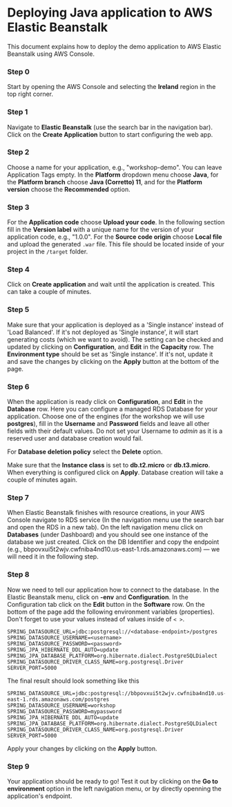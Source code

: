 # Deploying Java application to AWS Elastic Beanstalk

This document explains how to deploy the demo application to AWS Elastic Beanstalk using AWS Console.

### Step 0
Start by opening the AWS Console and selecting the **Ireland** region in the top right corner.

### Step 1

Navigate to **Elastic Beanstalk** (use the search bar in the navigation bar). Click on the **Create Application** button to start configuring the web app.

### Step 2

Choose a name for your application, e.g., "workshop-demo". You can leave Application Tags empty. In the **Platform** dropdown menu choose **Java**, for the **Platform branch** choose **Java (Corretto) 11**, and for the **Platform version** choose the **Recommended** option.

### Step 3

For the **Application code** choose **Upload your code**. In the following section fill in the **Version label** with a unique name for the version of your application code, e.g., "1.0.0". For the **Source code origin** choose **Local file** and upload the generated `.war` file. This file should be located inside of your project in the `/target` folder.

### Step 4

Click on **Create application** and wait until the application is created. This can take a couple of minutes.

### Step 5

Make sure that your application is deployed as a 'Single instance' instead of 'Load Balanced'. If it's not deployed as 'Single instance', it will start generating costs (which we want to avoid). The setting can be checked and updated by clicking on **Configuration**, and **Edit** in the **Capacity** row. The **Environment type** should be set as 'Single instance'. If it's not, update it and save the changes by clicking on the **Apply** button at the bottom of the page.

### Step 6

When the application is ready click on **Configuration**, and **Edit** in the **Database** row. Here you can configure a managed RDS Database for your application.
Choose one of the engines (for the workshop we will use **postgres**), fill in the **Username** and **Password** fields and leave all other fields with their
default values. Do not set your Username to _admin_ as it is a reserved user and database creation would fail.

For **Database deletion policy** select the **Delete** option.

Make sure that the **Instance class** is set to **db.t2.micro** or **db.t3.micro**. When everything is configured click on **Apply**. Database creation will take a couple of minutes again.

### Step 7

When Elastic Beanstalk finishes with resource creations, in your AWS Console navigate to RDS service (In the navigation menu use the search bar and open the RDS in a new tab). On the left navigation menu click on **Databases** (under Dashboard) and you should see one instance of the database we just created. Click on the DB Identifier and copy the endpoint (e.g., bbpovxui5t2wjv.cwfniba4nd10.us-east-1.rds.amazonaws.com) — we will need it in the following step.

### Step 8

Now we need to tell our application how to connect to the database. In the Elastic Beanstalk menu, click on **<your-application>-env** and **Configuration**. In the Configuration tab click on the **Edit** button in the **Software** row. On the bottom of the page add the following environment variables (properties). Don't forget to use your values instead of values inside of `< >`.

```
SPRING_DATASOURCE_URL=jdbc:postgresql://<database-endpoint>/postgres
SPRING_DATASOURCE_USERNAME=<username>
SPRING_DATASOURCE_PASSWORD=<password>
SPRING_JPA_HIBERNATE_DDL_AUTO=update
SPRING_JPA_DATABASE_PLATFORM=org.hibernate.dialect.PostgreSQLDialect
SPRING_DATASOURCE_DRIVER_CLASS_NAME=org.postgresql.Driver
SERVER_PORT=5000
```

The final result should look something like this

```
SPRING_DATASOURCE_URL=jdbc:postgresql://bbpovxui5t2wjv.cwfniba4nd10.us-east-1.rds.amazonaws.com/postgres
SPRING_DATASOURCE_USERNAME=workshop
SPRING_DATASOURCE_PASSWORD=mypassword
SPRING_JPA_HIBERNATE_DDL_AUTO=update
SPRING_JPA_DATABASE_PLATFORM=org.hibernate.dialect.PostgreSQLDialect
SPRING_DATASOURCE_DRIVER_CLASS_NAME=org.postgresql.Driver
SERVER_PORT=5000
```

Apply your changes by clicking on the **Apply** button.

### Step 9

Your application should be ready to go! Test it out by clicking on the **Go to environment** option in the left navigation menu, or by directly openning the application's endpoint.
